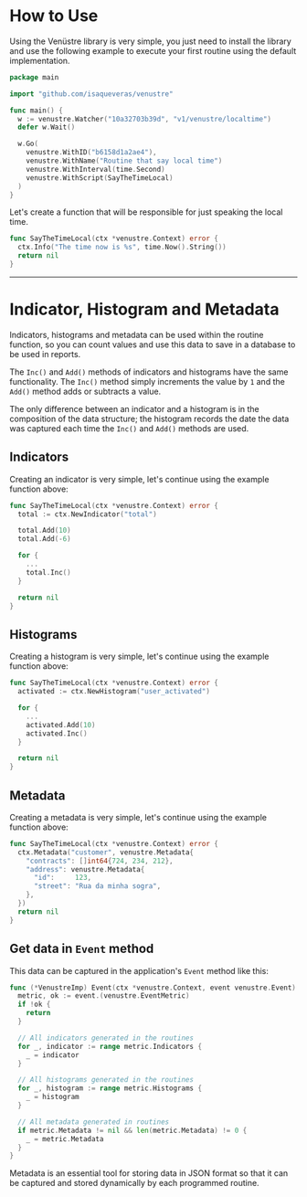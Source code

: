 # How to Use

Using the Venüstre library is very simple, you just need to install the library and use the following example to execute your first routine using the default implementation.

```go
package main

import "github.com/isaqueveras/venustre"

func main() {
  w := venustre.Watcher("10a32703b39d", "v1/venustre/localtime")
  defer w.Wait()

  w.Go(
    venustre.WithID("b6158d1a2ae4"),
    venustre.WithName("Routine that say local time")
    venustre.WithInterval(time.Second)
    venustre.WithScript(SayTheTimeLocal)
  )
}
```

Let's create a function that will be responsible for just speaking the local time.

```go
func SayTheTimeLocal(ctx *venustre.Context) error {
  ctx.Info("The time now is %s", time.Now().String())
  return nil
}
```

---

# Indicator, Histogram and Metadata

Indicators, histograms and metadata can be used within the routine function, so you can count values ​​and use this data to save in a database to be used in reports.

The `Inc()` and `Add()` methods of indicators and histograms have the same functionality. The `Inc()` method simply increments the value by `1` and the `Add()` method adds or subtracts a value.

The only difference between an indicator and a histogram is in the composition of the data structure; the histogram records the date the data was captured each time the `Inc()` and `Add()` methods are used.

## Indicators

Creating an indicator is very simple, let's continue using the example function above:

```go
func SayTheTimeLocal(ctx *venustre.Context) error {
  total := ctx.NewIndicator("total")

  total.Add(10)
  total.Add(-6)

  for {
    ...
    total.Inc()
  }

  return nil
}
```

## Histograms

Creating a histogram is very simple, let's continue using the example function above:

```go
func SayTheTimeLocal(ctx *venustre.Context) error {
  activated := ctx.NewHistogram("user_activated")

  for {
    ...
    activated.Add(10)
    activated.Inc()
  }

  return nil
}
```

## Metadata

Creating a metadata is very simple, let's continue using the example function above:

```go
func SayTheTimeLocal(ctx *venustre.Context) error {
  ctx.Metadata("customer", venustre.Metadata{
    "contracts": []int64{724, 234, 212},
    "address": venustre.Metadata{
      "id":     123,
      "street": "Rua da minha sogra",
    },
  })
  return nil
}
```

## Get data in `Event` method

This data can be captured in the application's `Event` method like this:

```go
func (*VenustreImp) Event(ctx *venustre.Context, event venustre.Event) {
  metric, ok := event.(venustre.EventMetric)
  if !ok {
    return
  }

  // All indicators generated in the routines
  for _, indicator := range metric.Indicators {
    _ = indicator
  }

  // All histograms generated in the routines
  for _, histogram := range metric.Histograms {
    _ = histogram
  }

  // All metadata generated in routines
  if metric.Metadata != nil && len(metric.Metadata) != 0 {
    _ = metric.Metadata
  }
}
```

Metadata is an essential tool for storing data in JSON format so that it can be captured and stored dynamically by each programmed routine.

